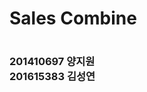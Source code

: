 <!DOCTYPE html>

<head>
</head>

<body>
<h1>Sales Combine<h1>
<h3>201410697 양지원<br>201615383 김성연<h3>
</body>

</html>